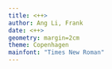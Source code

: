 ```yaml
---
title: <++>
author: Ang Li, Frank
date: <++>
geometry: margin=2cm
theme: Copenhagen
mainfont: "Times New Roman"
---
```

